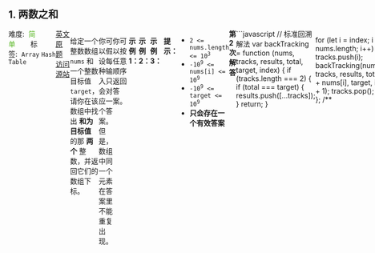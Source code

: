 <div style="font-size: 20px; margin-bottom: 15px; font-weight: bold;">1. 两数之和</div>
<div style="display: flex; font-size: 14px; justify-content: space-between;"><div><span style="margin-right: 30px;">难度:&nbsp;&nbsp;<label style="color: rgb(90, 183, 38);">简单</label></span><span style="margin-right: 30px;">标签:&nbsp;&nbsp;<code>Array</code>&nbsp;<code>Hash Table</code></span></div><div><span style="margin-right: 15px;"><a href="https://leetcode.com/problems/two-sum/">英文原题</a></span><span><a href="https://leetcode-cn.com/problems/two-sum/">访问源站</a></span></div>
<hr style="height: 1px; margin: 1em 0px;" />
<p>给定一个整数数组 <code>nums</code> 和一个整数目标值 <code>target</code>，请你在该数组中找出 <strong>和为目标值</strong> 的那 <strong>两个</strong> 整数，并返回它们的数组下标。</p>

<p>你可以假设每种输入只会对应一个答案。但是，数组中同一个元素在答案里不能重复出现。</p>

<p>你可以按任意顺序返回答案。</p>

<p> </p>

<p><strong>示例 1：</strong></p>

<pre>
<strong>输入：</strong>nums = [2,7,11,15], target = 9
<strong>输出：</strong>[0,1]
<strong>解释：</strong>因为 nums[0] + nums[1] == 9 ，返回 [0, 1] 。
</pre>

<p><strong>示例 2：</strong></p>

<pre>
<strong>输入：</strong>nums = [3,2,4], target = 6
<strong>输出：</strong>[1,2]
</pre>

<p><strong>示例 3：</strong></p>

<pre>
<strong>输入：</strong>nums = [3,3], target = 6
<strong>输出：</strong>[0,1]
</pre>

<p> </p>

<p><strong>提示：</strong></p>

<ul>
	<li><code>2 <= nums.length <= 10<sup>3</sup></code></li>
	<li><code>-10<sup>9</sup> <= nums[i] <= 10<sup>9</sup></code></li>
	<li><code>-10<sup>9</sup> <= target <= 10<sup>9</sup></code></li>
	<li><strong>只会存在一个有效答案</strong></li>
</ul>

<hr style="height: 1px; margin: 1em 0px;" />
<strong>第2次解答</strong>
```javascript
// 标准回溯解法
var backTracking = function (nums, tracks, results, total, target, index) {
  if (tracks.length === 2) {
    if (total === target) {
      results.push([...tracks]);
    }
    return;
  }

  for (let i = index; i < nums.length; i++) {
    tracks.push(i);
    backTracking(nums, tracks, results, total + nums[i], target, i + 1);
    tracks.pop();
  }
};
/**
 * @param {number[]} nums
 * @param {number} target
 * @return {number[]}
 */
var twoSum_01 = function (nums, target) {
  let results = [];
  let tracks = [];
  backTracking(nums, tracks, results, 0, target, 0);
  return results[0];
};

/**
 * @param {number[]} nums
 * @param {number} target
 * @return {number[]}
 */
var twoSum = function (nums, target) {
  let hashMap = {};
  for (let i = 0; i < nums.length; i++) {
    if (hashMap[target - nums[i]] !== undefined) {
      return [hashMap[target - nums[i]], i];
    } else hashMap[nums[i]] = i;
  }
};

```
<hr style="height: 1px; margin: 1em 0px;" />
<strong>第1次解答</strong>
```javascript
/**
 * @param {number[]} nums
 * @param {number} target
 * @return {number[]}
 * @description 使用两个 for 循环，实现不重复计算数组中两个元素之和。
 */
// var twoSum = function (nums, target) {
//   for (let i = 0; i < nums.length - 1; i++) {
//     for (let j = i + 1; j < nums.length; j++) {
//       if (nums[i] + nums[j] === target) {
//         return [i, j];
//       }
//     }
//   }
// };

/**
 * @param {number[]} nums
 * @param {number} target
 * @return {number[]}
 * @description 使用一个 for 循环，然后直接去数组中找剩下的数是否存在。
 */
// var twoSum = function (nums, target) {
//   for (let i = 0; i < nums.length - 1; i++) {
//     const anotherIndex = nums.lastIndexOf(target - nums[i]);
//     // anotherIndex === -1 表示未找到，anotherIndex === 1 表示重复元素使用
//     if (anotherIndex !== -1 && anotherIndex !== i) {
//       return [i, anotherIndex];
//     }
//     continue;
//   }
// };

/**
 * @param {number[]} nums
 * @param {number} target
 * @return {number[]}
 * @description 使用一个数组存储补 diff 值，减少一次遍历。
 */
// var twoSum = function (nums, target) {
//   // 使用 tempArr[diff] 来判断当前 nums 数组是否存在这个元素。
//   const tempArr = [];

//   for (let i = 0; i < nums.length; i++) {
//     const diff = target - nums[i];
//     // 如果此时 tempArr[diff] 存在，则证明之前的 `i` 的值为 diff。
//     if (tempArr[diff] !== undefined) {
//       return [tempArr[diff], i];
//     }
//     // 第 i 个元素即为 diff 值
//     tempArr[nums[i]] = i;
//   }
// };

/**
 * @param {number[]} nums
 * @param {number} target
 * @return {number[]}
 * @description 和上一个方案类似，采用 Map 提高查找效率。
 */
var twoSum = function (nums, target) {
    // 使用 tempArr[diff] 来判断当前 nums 数组是否存在这个元素。
    const tempMap = new Map();
  
    for (let i = 0; i < nums.length; i++) {
      const diff = target - nums[i];
      // 如果此时 tempArr[diff] 存在，则证明之前的 `i` 的值为 diff。
      if (tempMap.get(diff) !== undefined) {
        return [tempMap.get(diff), i];
      }
      // 第 i 个元素即为 diff 值
      tempMap.set(nums[i], i);
    }
  };
  
```